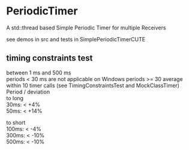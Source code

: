 # PeriodicTimer
A std::thread based Simple Periodic Timer for multiple Receivers

see demos in src and tests in SimplePeriodicTimerCUTE
## timing constraints test 
between 1 ms and 500 ms   
periods < 30 ms are not applicable on Windows
periods >= 30 average within 10 timer calls (see TimingConstraintsTest and MockClassTimer)   
Period /   deviation   
to long   
30ms: < +4%   
50ms: < +14%   

to short   
100ms: < -4%   
300ms: < -10%   
500ms: < -10%   
